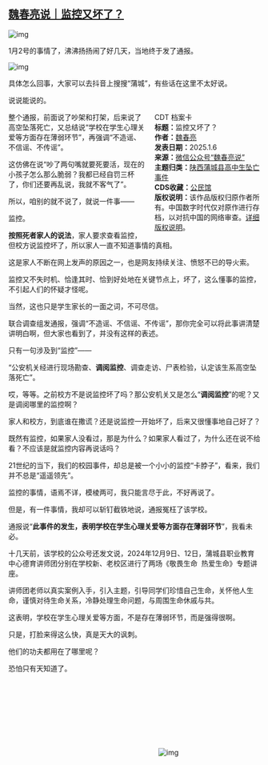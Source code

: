 <!--1736186261000-->
[魏春亮说｜监控又坏了？](https://chinadigitaltimes.net/chinese/714726.html)
------

<p><img decoding="async" src="https://chinadigitaltimes.net/chinese/files/2025/01/post-714726-677c11fd8b69e.png" alt="img"></p><p>1月2号的事情了，沸沸扬扬闹了好几天，当地终于发了通报。</p><p><img decoding="async" src="https://chinadigitaltimes.net/chinese/files/2025/01/post-714726-677c12000eb51.png" alt="img"></p><p>具体怎么回事，大家可以去抖音上搜搜“蒲城”，有些话在这里不太好说。</p><p>说说能说的。</p><div style="width:42%;float:right;padding-left:20px;"><div class="su-spoiler su-spoiler-style-fancy su-spoiler-icon-chevron-circle" data-scroll-offset="0" data-anchor-in-url="no"><div class="su-spoiler-title" tabindex="0" role="button"><span class="su-spoiler-icon"></span>CDT 档案卡</div><div class="su-spoiler-content su-u-clearfix su-u-trim"><strong>标题：</strong>监控又坏了？<br><strong>作者：</strong><a href="https://chinadigitaltimes.net/space/魏春亮说" target="_blank">魏春亮</a><br><strong>发表日期：</strong>2025.1.6<br><strong>来源：</strong><a href="https://web.archive.org/web/https://mp.weixin.qq.com/s/c0dKsgweus3MEYFdSpuKLQ" target="_blank">微信公众号“魏春亮说”</a><br><strong>主题归类：</strong><a href="https://chinadigitaltimes.net/space/陕西蒲城县高中生坠亡事件" target="_blank">陕西蒲城县高中生坠亡事件</a><br><strong>CDS收藏：</strong><a href="https://chinadigitaltimes.net/space/%E5%85%AC%E6%B0%91%E9%A6%86" target="_blank" rel="noopener">公民馆</a><br><strong>版权说明：</strong>该作品版权归原作者所有。中国数字时代仅对原作进行存档，以对抗中国的网络审查。<a href="https://chinadigitaltimes.net/chinese/copyright">详细版权说明</a>。</div></div></div><p>整个通报，前面说了吵架和打架，后来说了高空坠落死亡，又总结说“学校在学生心理关爱等方面存在薄弱环节”，再强调“不造谣、不信谣、不传谣”。</p><p>这仿佛在说“吵了两句嘴就要死要活，现在的小孩子怎么那么脆弱？我都已经自罚三杯了，你们还要再乱说，我就不客气了”。</p><p>所以，咱别的就不说了，就说一件事——</p><p>监控。</p><p><strong>按照死者家人的说法</strong>，家人要求查看监控，但校方说监控坏了，所以家人一直不知道事情的真相。</p><p>这是家人不断在网上发声的原因之一，也是网友持续关注、愤怒不已的导火索。</p><p>监控又不失时机、恰逢其时、恰到好处地在关键节点上，坏了，这么懂事的监控，不引起人们的怀疑才怪呢。</p><p>当然，这也只是学生家长的一面之词，不可尽信。</p><p>联合调查组发通报，强调“不造谣、不信谣、不传谣”，那你完全可以将此事讲清楚讲明白啊，但大家也看到了，并没有这样的表述。</p><p>只有一句涉及到“监控”——</p><p>“公安机关经进行现场勘查、<strong>调阅监控</strong>、调查走访、尸表检验，认定该生系高空坠落死亡”。</p><p>哎，等等。之前校方不是说监控坏了吗？那公安机关又是怎么“<strong>调阅监控</strong>”的呢？又是调阅哪里的监控啊？</p><p>家人和校方，到底谁在撒谎？还是说监控一开始坏了，后来又很懂事地自己好了？</p><p>既然有监控，如果家人没看过，那是为什么？如果家人看过了，为什么还在说不给看？不应该是就监控内容再说话吗？</p><p>21世纪的当下，我们的校园事件，却总是被一个小小的监控“卡脖子”，看来，我们并不总是“遥遥领先”。</p><p>监控的事情，语焉不详，模棱两可，我只能言尽于此，不好再说了。</p><p>但是，有一件事情，我却可以斩钉截铁地说，通报冤枉了该学校。</p><p>通报说“<strong>此事件的发生，表明学校在学生心理关爱等方面存在薄弱环节</strong>”，我看未必。</p><p>十几天前，该学校的公众号还发文说，2024年12月9日、12日，蒲城县职业教育中心德育讲师团分别在学校新、老校区进行了两场《敬畏生命&nbsp;&nbsp;热爱生命》专题讲座。</p><p>讲师团老师以真实案例入手，引入主题，引导同学们珍惜自己生命，关怀他人生命，谨慎对待生命关系，冷静处理生命问题，与周围生命休戚与共。</p><p>这表明，学校在学生心理关爱等方面，不是存在薄弱环节，而是强得很啊。</p><p>只是，打脸来得这么快，真是天大的讽刺。</p><p>他们的功夫都用在了哪里呢？</p><p>恐怕只有天知道了。</p><p><img decoding="async" src="data:image/svg+xml,%3Csvg%20xmlns='http://www.w3.org/2000/svg'%20viewBox='0%200%200%200'%3E%3C/svg%3E" alt="img" data-lazy-src="https://chinadigitaltimes.net/chinese/files/2025/01/post-714726-677c1202dc99e.png"><noscript><img decoding="async" src="https://chinadigitaltimes.net/chinese/files/2025/01/post-714726-677c1202dc99e.png" alt="img"></noscript></p><div class="addtoany_share_save_container addtoany_content addtoany_content_bottom"><div class="a2a_kit a2a_kit_size_32 addtoany_list" data-a2a-url="https://chinadigitaltimes.net/chinese/714726.html" data-a2a-title="魏春亮说｜监控又坏了？"><a class="a2a_button_facebook" href="https://www.addtoany.com/add_to/facebook?linkurl=https%3A%2F%2Fchinadigitaltimes.net%2Fchinese%2F714726.html&amp;linkname=%E9%AD%8F%E6%98%A5%E4%BA%AE%E8%AF%B4%EF%BD%9C%E7%9B%91%E6%8E%A7%E5%8F%88%E5%9D%8F%E4%BA%86%EF%BC%9F" title="Facebook" rel="nofollow noopener" target="_blank"></a><a class="a2a_button_twitter" href="https://www.addtoany.com/add_to/twitter?linkurl=https%3A%2F%2Fchinadigitaltimes.net%2Fchinese%2F714726.html&amp;linkname=%E9%AD%8F%E6%98%A5%E4%BA%AE%E8%AF%B4%EF%BD%9C%E7%9B%91%E6%8E%A7%E5%8F%88%E5%9D%8F%E4%BA%86%EF%BC%9F" title="Twitter" rel="nofollow noopener" target="_blank"></a><a class="a2a_button_telegram" href="https://www.addtoany.com/add_to/telegram?linkurl=https%3A%2F%2Fchinadigitaltimes.net%2Fchinese%2F714726.html&amp;linkname=%E9%AD%8F%E6%98%A5%E4%BA%AE%E8%AF%B4%EF%BD%9C%E7%9B%91%E6%8E%A7%E5%8F%88%E5%9D%8F%E4%BA%86%EF%BC%9F" title="Telegram" rel="nofollow noopener" target="_blank"></a><a class="a2a_button_reddit" href="https://www.addtoany.com/add_to/reddit?linkurl=https%3A%2F%2Fchinadigitaltimes.net%2Fchinese%2F714726.html&amp;linkname=%E9%AD%8F%E6%98%A5%E4%BA%AE%E8%AF%B4%EF%BD%9C%E7%9B%91%E6%8E%A7%E5%8F%88%E5%9D%8F%E4%BA%86%EF%BC%9F" title="Reddit" rel="nofollow noopener" target="_blank"></a><a class="a2a_button_whatsapp" href="https://www.addtoany.com/add_to/whatsapp?linkurl=https%3A%2F%2Fchinadigitaltimes.net%2Fchinese%2F714726.html&amp;linkname=%E9%AD%8F%E6%98%A5%E4%BA%AE%E8%AF%B4%EF%BD%9C%E7%9B%91%E6%8E%A7%E5%8F%88%E5%9D%8F%E4%BA%86%EF%BC%9F" title="WhatsApp" rel="nofollow noopener" target="_blank"></a><a class="a2a_button_email" href="https://www.addtoany.com/add_to/email?linkurl=https%3A%2F%2Fchinadigitaltimes.net%2Fchinese%2F714726.html&amp;linkname=%E9%AD%8F%E6%98%A5%E4%BA%AE%E8%AF%B4%EF%BD%9C%E7%9B%91%E6%8E%A7%E5%8F%88%E5%9D%8F%E4%BA%86%EF%BC%9F" title="Email" rel="nofollow noopener" target="_blank"></a><a class="a2a_button_copy_link" href="https://www.addtoany.com/add_to/copy_link?linkurl=https%3A%2F%2Fchinadigitaltimes.net%2Fchinese%2F714726.html&amp;linkname=%E9%AD%8F%E6%98%A5%E4%BA%AE%E8%AF%B4%EF%BD%9C%E7%9B%91%E6%8E%A7%E5%8F%88%E5%9D%8F%E4%BA%86%EF%BC%9F" title="Copy Link" rel="nofollow noopener" target="_blank"></a><a class="a2a_dd addtoany_share_save addtoany_share" href="https://www.addtoany.com/share"></a></div></div>
